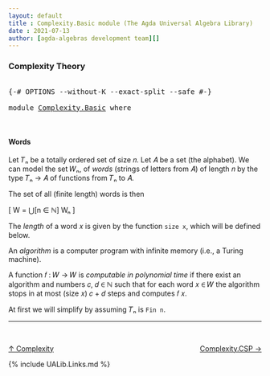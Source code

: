 ```yaml
---
layout: default
title : Complexity.Basic module (The Agda Universal Algebra Library)
date : 2021-07-13
author: [agda-algebras development team][]
---
```


### <a id="complexity-theory">Complexity Theory</a>

<pre class="Agda">

<a id="223" class="Symbol">{-#</a> <a id="227" class="Keyword">OPTIONS</a> <a id="235" class="Pragma">--without-K</a> <a id="247" class="Pragma">--exact-split</a> <a id="261" class="Pragma">--safe</a> <a id="268" class="Symbol">#-}</a>

<a id="273" class="Keyword">module</a> <a id="280" href="Complexity.Basic.html" class="Module">Complexity.Basic</a> <a id="297" class="Keyword">where</a>


</pre>

#### <a id="words">Words</a>

Let 𝑇ₙ be a totally ordered set of size 𝑛.  Let 𝐴 be a set (the alphabet).
We can model the set 𝑊ₙ, of *words* (strings of letters from 𝐴) of length 𝑛
by the type 𝑇ₙ → 𝐴 of functions from 𝑇ₙ to 𝐴.

The set of all (finite length) words is then

\[ W = ⋃[n ∈ ℕ] Wₙ \]

The *length* of a word 𝑥 is given by the function `size x`, which will be defined below.

An *algorithm* is a computer program with infinite memory (i.e., a Turing machine).

A function 𝑓 : 𝑊 → 𝑊 is *computable in polynomial time* if there exist an
algorithm and numbers 𝑐, 𝑑 ∈ ℕ such that for each word 𝑥 ∈ 𝑊 the algorithm
stops in at most (size 𝑥) 𝑐 + 𝑑 steps and computes 𝑓 𝑥.

At first we will simplify by assuming 𝑇ₙ is `Fin n`.


--------------------------------

<br>

[↑ Complexity](Complexity.html)
<span style="float:right;">[Complexity.CSP →](Complexity.CSP.html)</span>

{% include UALib.Links.md %}

[agda-algebras development team]: https://github.com/ualib/agda-algebras#the-agda-algebras-development-team


